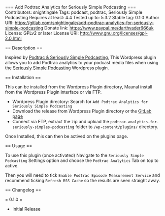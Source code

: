 === Add Podtrac Analytics for Seriously Simple Podcasting ===
Contributors: snightingale
Tags: podcast, podtrac, Seriously Simple Podcasting
Requires at least: 4.4
Tested up to: 5.3.2
Stable tag: 0.1.0
Author URI: https://gitlab.com/snightingale/add-podtrac-analytics-for-seriously-simple-podcasting
Donate link: https://www.paypal.me/darthvader666uk
License: GPLv2 or later
License URI: http://www.gnu.org/licenses/gpl-2.0.html

== Description ==

Inspired by [Podtrac & Seriously Simple Podcasting](https://wordpress.org/plugins/add-podtrac-to-seriously-simple-podcasting/), This Wordpress plugin allows you to add Podtrac analytics to your podcast media files when using the [Seriously Simple Podcasting](http://seriouslysimplepodcasting.com) Wordpress plugin.

== Installation ==

This can be installed from the Wordpress Plugin directory, Maunal install from the Wordpress Plugin interface or via FTP.

* Wordpress Plugin directory: Search for `Add Podtrac Analytics for Seriously Simple Podcasting`
* Download the release from Wordpress Plugin directory or the [GitLab page](https://gitlab.com/snightingale/add-podtrac-analytics-for-seriously-simple-podcasting)
* Connect via FTP, extract the zip and upload the `podtrac-analytics-for-seriously-simples-podcasting` folder to `/wp-content/plugins/` directory.

Once Installed, this can then be actived on the plugins page.

== Usage ==

To use this plugin (once activated) Navigate to the `Seriously Simple Podcasting` Settings option and choose the `Podtrac Analytics` Tab on top to active.

Then you will need to tick `Enable Podtrac Episode Measurement Service` and recommend ticking `Refresh RSS Cache` so the results are seen straight away.

== Changelog ==

= 0.1.0 =
* Initial Release